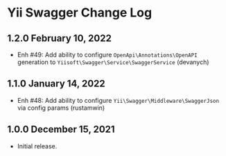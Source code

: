# Yii Swagger Change Log

## 1.2.0 February 10, 2022

- Enh #49: Add ability to configure `OpenApi\Annotations\OpenAPI` generation to `Yiisoft\Swagger\Service\SwaggerService` (devanych)

## 1.1.0 January 14, 2022

- Enh #48: Add ability to configure `Yii\Swagger\Middleware\SwaggerJson` via config params (rustamwin)

## 1.0.0 December 15, 2021

- Initial release.
